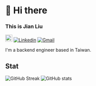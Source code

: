 # 👋 Hi there 

### This is Jian Liu

[<img src="https://img.shields.io/github/followers/JianLiu666?label=follow&style=social" height="22" title="Follow me" />](https://github.com/JianLiu666) 
[![Linkedin](https://img.shields.io/badge/-LinkedIn-blue?style=flat&logo=Linkedin&logoColor=white)](https://www.linkedin.com/in/jianliou/)
[![Gmail](https://img.shields.io/badge/-Gmail-c14438?style=flat&logo=Gmail&logoColor=white)](mailto:jianliu0616@gmail.com)

I'm a backend engineer based in Taiwan.

## Stat

![GitHub Streak](http://github-readme-streak-stats.herokuapp.com?user=JianLiu666&theme=dark)
![GitHub stats](https://github-readme-stats.vercel.app/api?username=JianLiu666&show_icons=true&title_color=FA8B06&text_color=FCFDFC&icon_color=FA8B00&bg_color=151514&border_color=7E7C7B)

